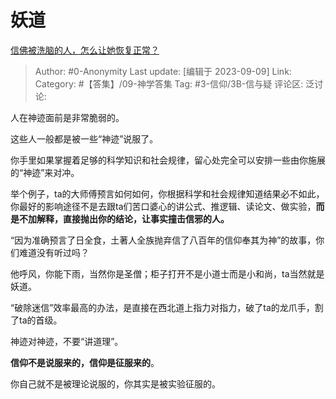 # 妖道
[信佛被洗脑的人，怎么让她恢复正常？](https://www.zhihu.com/question/609747330/answer/3200038153)

> Author: #0-Anonymity
> Last update: [编辑于 2023-09-09]
> Link:
> Category: #【答集】/09-神学答集
> Tag: #3-信仰/3B-信与疑
> 评论区:
> 泛讨论:

人在神迹面前是非常脆弱的。

这些人一般都是被一些“神迹”说服了。

你手里如果掌握着足够的科学知识和社会规律，留心处完全可以安排一些由你施展的“神迹”来对冲。

举个例子，ta的大师傅预言如何如何，你根据科学和社会规律知道结果必不如此，你最好的影响途径不是去跟ta们苦口婆心的讲公式、推逻辑、读论文、做实验，**而是不加解释，直接抛出你的结论，让事实撞击信邪的人。**

“因为准确预言了日全食，土著人全族抛弃信了八百年的信仰奉其为神”的故事，你们难道没有听过吗？

他呼风，你能下雨，当然你是圣僧；柜子打开不是小道士而是小和尚，ta当然就是妖道。

“破除迷信”效率最高的办法，是直接在西北道上指力对指力，破了ta的龙爪手，割了ta的首级。

神迹对神迹，不要“讲道理”。

**信仰不是说服来的，信仰是征服来的**。

你自己就不是被理论说服的，你其实是被实验征服的。
